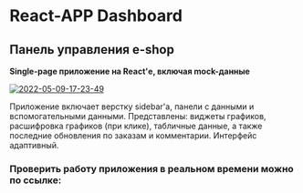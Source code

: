 # React-APP Dashboard

## Панель управления e-shop

**Single-page приложение на React'е, включая mock-данные**

<a href="https://ibb.co/cb67y0c"><img src="https://i.ibb.co/N19HF56/2022-05-09-17-23-49.png" alt="2022-05-09-17-23-49" border="0"></a>

Приложение включает верстку sidebar'a, панели с данными и вспомогательными данными. Представлены: виджеты графиков, расшифровка графиков (при клике), табличные данные, а также последние обновления по заказам и комментарии. Интерфейс адаптивный.

### Проверить работу приложения в реальном времени можно по ссылке:

